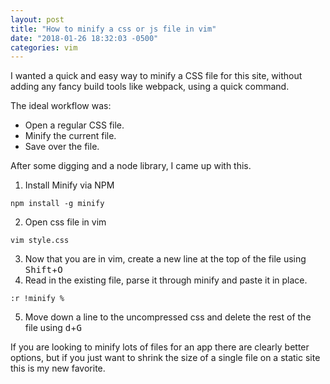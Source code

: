 ```yaml
---
layout: post
title: "How to minify a css or js file in vim"
date: "2018-01-26 18:32:03 -0500"
categories: vim
---
```


I wanted a quick and easy way to minify a CSS file for this site, without adding any fancy build tools like webpack, using a quick command.

The ideal workflow was:

- Open a regular CSS file.
- Minify the current file.
- Save over the file.

After some digging and a node library, I came up with this.

1. Install Minify via NPM
``` shell
npm install -g minify
```
2. Open css file in vim
``` shell
vim style.css
```
3. Now that you are in vim, create a new line at the top of the file using <kbd>Shift</kbd>+<kbd>O</kbd>
4. Read in the existing file, parse it through minify and paste it in place.
``` vim
:r !minify %
```
5. Move down a line to the uncompressed css and delete the rest of the file using <kbd>d</kbd>+<kbd>G</kbd>

If you are looking to minify lots of files for an app there are clearly better options, but if you just want to shrink the size of a single file on a static site this is my new favorite.

